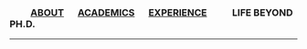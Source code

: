 ### &emsp;&emsp; [ABOUT](./index.md)  &emsp; [ACADEMICS](./Academics.md) &emsp; [EXPERIENCE](./profexp.md) &emsp; &emsp; LIFE BEYOND PH.D. &emsp;
--------
